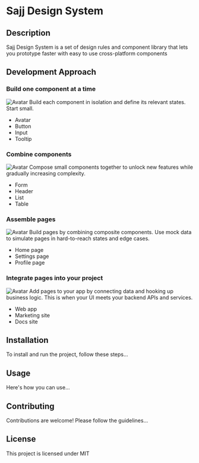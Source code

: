 # Sajj Design System

## Description
Sajj Design System is a set of design rules and component library that lets you prototype faster with easy to use cross-platform components

## Development Approach
### Build one component at a time
![Avatar](https://www.componentdriven.org/component.svg)
Build each component in isolation and define its relevant states. Start small.
- Avatar
- Button
- Input
- Tooltip

### Combine components
![Avatar](https://www.componentdriven.org/composition.svg)
Compose small components together to unlock new features while gradually increasing complexity.
- Form
- Header
- List
- Table

### Assemble pages
![Avatar](https://www.componentdriven.org/page.svg)
Build pages by combining composite components. Use mock data to simulate pages in hard-to-reach states and edge cases.
- Home page
- Settings page
- Profile page

### Integrate pages into your project
![Avatar](https://www.componentdriven.org/integrate.svg)
Add pages to your app by connecting data and hooking up business logic. This is when your UI meets your backend APIs and services.
- Web app
- Marketing site
- Docs site

## Installation
To install and run the project, follow these steps...

## Usage
Here's how you can use...

## Contributing
Contributions are welcome! Please follow the guidelines...

## License
This project is licensed under MIT